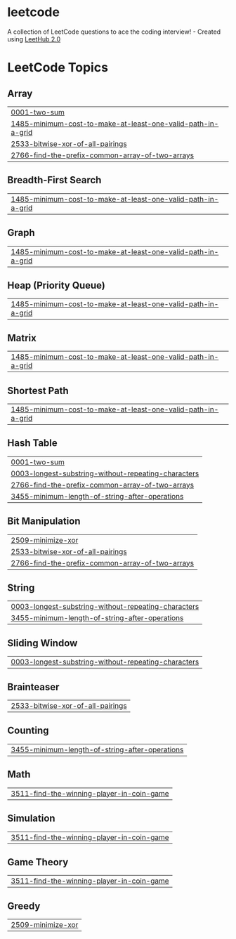 # leetcode
A collection of LeetCode questions to ace the coding interview! - Created using [LeetHub 2.0](https://github.com/maitreya2954/LeetHub-2.0-Firefox)

<!---LeetCode Topics Start-->
# LeetCode Topics
## Array
|  |
| ------- |
| [0001-two-sum](https://github.com/bularond/leetcode/tree/master/0001-two-sum) |
| [1485-minimum-cost-to-make-at-least-one-valid-path-in-a-grid](https://github.com/bularond/leetcode/tree/master/1485-minimum-cost-to-make-at-least-one-valid-path-in-a-grid) |
| [2533-bitwise-xor-of-all-pairings](https://github.com/bularond/leetcode/tree/master/2533-bitwise-xor-of-all-pairings) |
| [2766-find-the-prefix-common-array-of-two-arrays](https://github.com/bularond/leetcode/tree/master/2766-find-the-prefix-common-array-of-two-arrays) |
## Breadth-First Search
|  |
| ------- |
| [1485-minimum-cost-to-make-at-least-one-valid-path-in-a-grid](https://github.com/bularond/leetcode/tree/master/1485-minimum-cost-to-make-at-least-one-valid-path-in-a-grid) |
## Graph
|  |
| ------- |
| [1485-minimum-cost-to-make-at-least-one-valid-path-in-a-grid](https://github.com/bularond/leetcode/tree/master/1485-minimum-cost-to-make-at-least-one-valid-path-in-a-grid) |
## Heap (Priority Queue)
|  |
| ------- |
| [1485-minimum-cost-to-make-at-least-one-valid-path-in-a-grid](https://github.com/bularond/leetcode/tree/master/1485-minimum-cost-to-make-at-least-one-valid-path-in-a-grid) |
## Matrix
|  |
| ------- |
| [1485-minimum-cost-to-make-at-least-one-valid-path-in-a-grid](https://github.com/bularond/leetcode/tree/master/1485-minimum-cost-to-make-at-least-one-valid-path-in-a-grid) |
## Shortest Path
|  |
| ------- |
| [1485-minimum-cost-to-make-at-least-one-valid-path-in-a-grid](https://github.com/bularond/leetcode/tree/master/1485-minimum-cost-to-make-at-least-one-valid-path-in-a-grid) |
## Hash Table
|  |
| ------- |
| [0001-two-sum](https://github.com/bularond/leetcode/tree/master/0001-two-sum) |
| [0003-longest-substring-without-repeating-characters](https://github.com/bularond/leetcode/tree/master/0003-longest-substring-without-repeating-characters) |
| [2766-find-the-prefix-common-array-of-two-arrays](https://github.com/bularond/leetcode/tree/master/2766-find-the-prefix-common-array-of-two-arrays) |
| [3455-minimum-length-of-string-after-operations](https://github.com/bularond/leetcode/tree/master/3455-minimum-length-of-string-after-operations) |
## Bit Manipulation
|  |
| ------- |
| [2509-minimize-xor](https://github.com/bularond/leetcode/tree/master/2509-minimize-xor) |
| [2533-bitwise-xor-of-all-pairings](https://github.com/bularond/leetcode/tree/master/2533-bitwise-xor-of-all-pairings) |
| [2766-find-the-prefix-common-array-of-two-arrays](https://github.com/bularond/leetcode/tree/master/2766-find-the-prefix-common-array-of-two-arrays) |
## String
|  |
| ------- |
| [0003-longest-substring-without-repeating-characters](https://github.com/bularond/leetcode/tree/master/0003-longest-substring-without-repeating-characters) |
| [3455-minimum-length-of-string-after-operations](https://github.com/bularond/leetcode/tree/master/3455-minimum-length-of-string-after-operations) |
## Sliding Window
|  |
| ------- |
| [0003-longest-substring-without-repeating-characters](https://github.com/bularond/leetcode/tree/master/0003-longest-substring-without-repeating-characters) |
## Brainteaser
|  |
| ------- |
| [2533-bitwise-xor-of-all-pairings](https://github.com/bularond/leetcode/tree/master/2533-bitwise-xor-of-all-pairings) |
## Counting
|  |
| ------- |
| [3455-minimum-length-of-string-after-operations](https://github.com/bularond/leetcode/tree/master/3455-minimum-length-of-string-after-operations) |
## Math
|  |
| ------- |
| [3511-find-the-winning-player-in-coin-game](https://github.com/bularond/leetcode/tree/master/3511-find-the-winning-player-in-coin-game) |
## Simulation
|  |
| ------- |
| [3511-find-the-winning-player-in-coin-game](https://github.com/bularond/leetcode/tree/master/3511-find-the-winning-player-in-coin-game) |
## Game Theory
|  |
| ------- |
| [3511-find-the-winning-player-in-coin-game](https://github.com/bularond/leetcode/tree/master/3511-find-the-winning-player-in-coin-game) |
## Greedy
|  |
| ------- |
| [2509-minimize-xor](https://github.com/bularond/leetcode/tree/master/2509-minimize-xor) |
<!---LeetCode Topics End-->